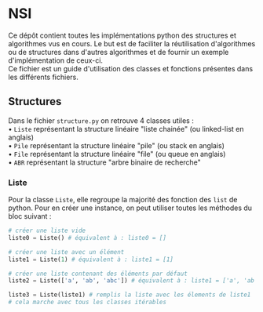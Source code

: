 # NSI
Ce dépôt contient toutes les implémentations python des structures et algorithmes vus en cours. Le but est de faciliter la réutilisation d'algorithmes ou de structures dans d'autres algorithmes et de fournir un exemple d'implémentation de ceux-ci.   
Ce fichier est un guide d'utilisation des classes et fonctions présentes dans les différents fichiers.

## Structures
Dans le fichier `structure.py` on retrouve 4 classes utiles :  
• `Liste` représentant la structure linéaire "liste chainée" (ou linked-list en anglais)  
• `Pile` représentant la structure linéaire "pile" (ou stack en anglais)  
• `File` représentant la structure linéaire "file" (ou queue en anglais)  
• `ABR` représentant la structure "arbre binaire de recherche"

### Liste
Pour la classe `Liste`, elle regroupe la majorité des fonction des `list` de python.
Pour en créer une instance, on peut utiliser toutes les méthodes du bloc suivant :   

```python
# créer une liste vide
liste0 = Liste() # équivalent à : liste0 = []

# créer une liste avec un élément
liste1 = Liste(1) # équivalent à : liste1 = [1]

# créer une liste contenant des éléments par défaut
liste2 = Liste(['a', 'ab', 'abc']) # équivalent à : liste1 = ['a', 'ab', 'abc']

liste3 = Liste(liste1) # remplis la liste avec les élements de liste1
# cela marche avec tous les classes itérables
```


